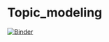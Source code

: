 # Topic_modeling

[![Binder](https://notebooks.gesis.org/binder/badge_logo.svg)](https://notebooks.gesis.org/binder/v2/gh/j-stat/Topic_modeling/HEAD?urlpath=voila%2Frender%2Flda.ipynb) 
